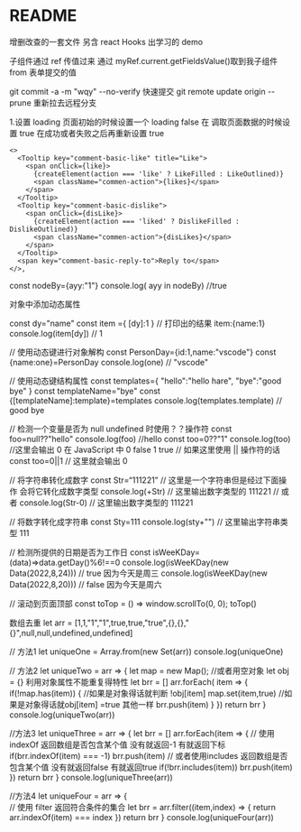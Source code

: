 # README

增删改查的一套文件 另含 react Hooks 出学习的 demo

子组件通过 ref 传值过来 通过 myRef.current.getFieldsValue()取到我子组件 from 表单提交的值

git commit -a -m "wqy" --no-verify 快速提交
git remote update origin --prune 重新拉去远程分支

<!-- 陆家嘴消防  -->

1.设置 loading 页面初始的时候设置一个 loading false 在 调取页面数据的时候设置 true 在成功或者失败之后再重新设置 true

    <>
      <Tooltip key="comment-basic-like" title="Like">
        <span onClick={like}>
          {createElement(action === 'like' ? LikeFilled : LikeOutlined)}
          <span className="commen-action">{likes}</span>
        </span>
      </Tooltip>
      <Tooltip key="comment-basic-dislike">
        <span onClick={disLike}>
          {createElement(action === 'liked' ? DislikeFilled : DislikeOutlined)}
          <span className="commen-action">{disLikes}</span>
        </span>
      </Tooltip>
      <span key="comment-basic-reply-to">Reply to</span>
    </>,

const nodeBy={ayy:"1"}
console.log( ayy in nodeBy) //true

对象中添加动态属性

const dy="name"
const item ={
[dy]:1
}
// 打印出的结果 item:{name:1}
console.log(item[dy]) // 1

// 使用动态键进行对象解构
const PersonDay={id:1,name:"vscode"}
const {name:one}=PersonDay
console.log(one) // "vscode"

// 使用动态键结构属性
const templates={
"hello":"hello hare",
"bye":"good bye"
}
const templateName="bye"
const {[templateName]:template}=templates
console.log(templates.template) // good bye

// 检测一个变量是否为 null undefined 时使用？？操作符
const foo=null??"hello"
console.log(foo) //hello
const too=0??"1"
console.log(too) //这里会输出 0 在 JavaScript 中 0 false 1 true
// 如果这里使用 || 操作符的话
const too=0||1
// 这里就会输出 0

// 将字符串转化成数字
const Str=“111221” // 这里是一个字符串但是经过下面操作 会将它转化成数字类型
console.log(+Str) // 这里输出数字类型的 111221
// 或者
console.log(Str-0) // 这里输出数字类型的 111221

// 将数字转化成字符串
const Sty=111
console.log(sty+"") // 这里输出字符串类型 111

// 检测所提供的日期是否为工作日
const isWeeKDay=(data)=>data.getDay()%6!==0
console.log(isWeeKDay(new Data(2022,8,24))) // true 因为今天是周三
console.log(isWeeKDay(new Data(2022,8,20))) // false 因为今天是周六

// 滚动到页面顶部
const toTop = () => window.scrollTo(0, 0);
toTop()



数组去重
let arr = [1,1,"1","1",true,true,"true",{},{},"{}",null,null,undefined,undefined]

// 方法1
let uniqueOne = Array.from(new Set(arr)) console.log(uniqueOne)

// 方法2
let uniqueTwo = arr => {
    let map = new Map(); //或者用空对象 let obj = {} 利用对象属性不能重复得特性
    let brr = []
    arr.forEach( item => {
        if(!map.has(item)) { //如果是对象得话就判断 !obj[item]
            map.set(item,true) //如果是对象得话就obj[item] =true 其他一样
            brr.push(item)
        }
    })
    return brr
}
console.log(uniqueTwo(arr))

//方法3
let uniqueThree = arr => {
    let brr = []
    arr.forEach(item => {
        // 使用indexOf 返回数组是否包含某个值 没有就返回-1 有就返回下标
        if(brr.indexOf(item) === -1) brr.push(item)
        // 或者使用includes 返回数组是否包含某个值 没有就返回false 有就返回true
        if(!brr.includes(item)) brr.push(item)
    })
    return brr
}
console.log(uniqueThree(arr))

//方法4
let uniqueFour = arr => {                                         
     // 使用 filter 返回符合条件的集合
    let brr = arr.filter((item,index) => {
        return arr.indexOf(item) === index
    })
    return brr
}
console.log(uniqueFour(arr))